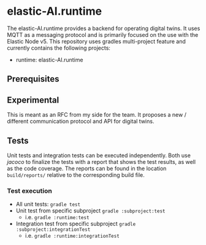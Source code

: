 # elastic-AI.runtime

The elastic-AI.runtime provides a backend for operating digital twins. It uses MQTT as a messaging protocol and is primarily focused on the use with the Elastic Node v5. 
This repository uses gradles multi-project feature and currently contains the following projects:

- runtime: elastic-AI.runtime

## Prerequisites

## Experimental

This is meant as an RFC from my side for the team. 
It proposes a new / different communication protocol and API for digital twins. 

## Tests

Unit tests and integration tests can be executed independently. Both use _jacoco_ to finalize the tests with a report that shows the test results, as well as the code coverage.
The reports can be found in the location `build/reports/` relative to the corresponding build file.

### Test execution

- All unit tests: `gradle test`
- Unit test from specific subproject `gradle :subproject:test`
  - i.e. `gradle :runtime:test`
- Integration test from specific subproject `gradle :subproject:integrationTest`
  - i.e. `gradle :runtime:integrationTest`